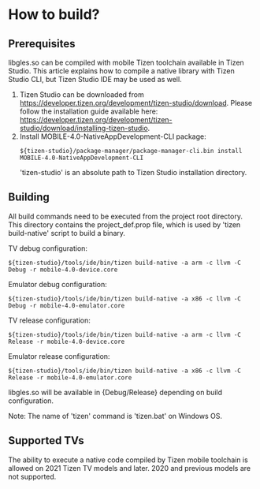How to build?
=======

## Prerequisites

libgles.so can be compiled with mobile Tizen toolchain available in Tizen Studio.
This article explains how to compile a native library with Tizen Studio CLI, but Tizen Studio IDE may be used as well.

1. Tizen Studio can be downloaded from https://developer.tizen.org/development/tizen-studio/download.
   Please follow the installation guide available here: https://developer.tizen.org/development/tizen-studio/download/installing-tizen-studio.
2. Install MOBILE-4.0-NativeAppDevelopment-CLI package:
    ```
    ${tizen-studio}/package-manager/package-manager-cli.bin install MOBILE-4.0-NativeAppDevelopment-CLI
    ```
   'tizen-studio' is an absolute path to Tizen Studio installation directory.

## Building

All build commands need to be executed from the project root directory. This directory contains the project_def.prop file,
which is used by 'tizen build-native' script to build a binary.

TV debug configuration:
```
${tizen-studio}/tools/ide/bin/tizen build-native -a arm -c llvm -C Debug -r mobile-4.0-device.core
```

Emulator debug configuration:
```
${tizen-studio}/tools/ide/bin/tizen build-native -a x86 -c llvm -C Debug -r mobile-4.0-emulator.core
```

TV release configuration:
```
${tizen-studio}/tools/ide/bin/tizen build-native -a arm -c llvm -C Release -r mobile-4.0-device.core
```

Emulator release configuration:
```
${tizen-studio}/tools/ide/bin/tizen build-native -a x86 -c llvm -C Release -r mobile-4.0-emulator.core
```

libgles.so will be available in {Debug/Release} depending on build configuration.

Note:
The name of 'tizen' command is 'tizen.bat' on Windows OS.

## Supported TVs

The ability to execute a native code compiled by Tizen mobile toolchain is allowed on 2021 Tizen TV models and later.
2020 and previous models are not supported.
